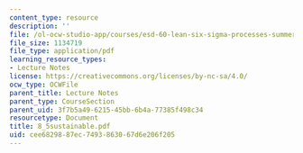 ```yaml
---
content_type: resource
description: ''
file: /ol-ocw-studio-app/courses/esd-60-lean-six-sigma-processes-summer-2004/cee6829887ec7493863067d6e206f205_8_5sustainable.pdf
file_size: 1134719
file_type: application/pdf
learning_resource_types:
- Lecture Notes
license: https://creativecommons.org/licenses/by-nc-sa/4.0/
ocw_type: OCWFile
parent_title: Lecture Notes
parent_type: CourseSection
parent_uid: 3f7b5a49-6215-45bb-6b4a-77385f498c34
resourcetype: Document
title: 8_5sustainable.pdf
uid: cee68298-87ec-7493-8630-67d6e206f205
---
```

